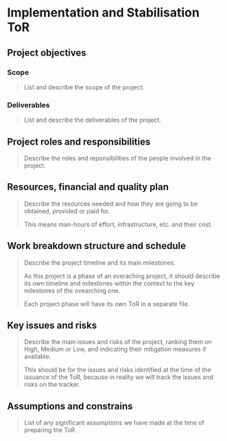 # Implementation and Stabilisation ToR

## Project objectives

### Scope

> List and describe the scope of the project.

### Deliverables

> List and describe the deliverables of the project.

## Project roles and responsibilities

> Describe the roles and reponsibilities of the people involved in the project.

## Resources, financial and quality plan

> Describe the resources needed and how they are going to be obtained, provided or paid for.
> 
> This means man-hours of effort, infrastructure, etc. and their cost.

## Work breakdown structure and schedule

> Describe the project timeline and its main milestones.
> 
> As this project is a phase of an overaching project, it should describe its own timeline and milestones within the context to the key milestones of the ovearching one.
> 
> Each project phase will have its own ToR in a separate file.

## Key issues and risks

> Describe the main issues and risks of the project, ranking them on High, Medium or Low, and indicating their mitigation measures if available.
> 
> This should be for the issues and risks identified at the time of the issuance of the ToR, because in reality we will track the issues and risks on the tracker.

## Assumptions and constrains

> List of any significant assumptions we have made at the time of preparing the ToR.
